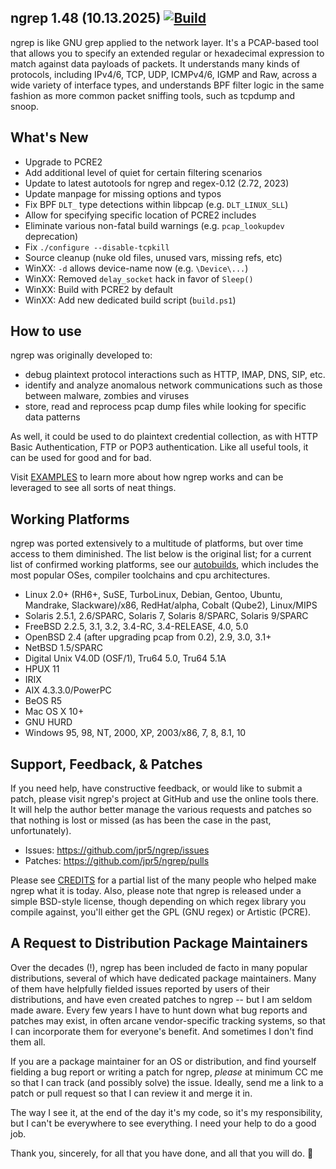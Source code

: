 ## ngrep 1.48 (10.13.2025) [![Build](https://github.com/jpr5/ngrep/actions/workflows/build.yml/badge.svg?branch=master)](https://github.com/jpr5/ngrep/actions/workflows/build.yml)

ngrep is like GNU grep applied to the network layer.  It's a PCAP-based tool
that allows you to specify an extended regular or hexadecimal expression to
match against data payloads of packets.  It understands many kinds of protocols,
including IPv4/6, TCP, UDP, ICMPv4/6, IGMP and Raw, across a wide variety of
interface types, and understands BPF filter logic in the same fashion as more
common packet sniffing tools, such as tcpdump and snoop.

## What's New

 * Upgrade to PCRE2
 * Add additional level of quiet for certain filtering scenarios
 * Update to latest autotools for ngrep and regex-0.12 (2.72, 2023)
 * Update manpage for missing options and typos
 * Fix BPF `DLT_` type detections within libpcap (e.g. `DLT_LINUX_SLL`)
 * Allow for specifying specific location of PCRE2 includes
 * Eliminate various non-fatal build warnings (e.g. `pcap_lookupdev` deprecation)
 * Fix `./configure --disable-tcpkill`
 * Source cleanup (nuke old files, unused vars, missing refs, etc)
 * WinXX: `-d` allows device-name now (e.g. `\Device\...`)
 * WinXX: Removed `delay_socket` hack in favor of `Sleep()`
 * WinXX: Build with PCRE2 by default
 * WinXX: Add new dedicated build script (`build.ps1`)

## How to use

ngrep was originally developed to:

* debug plaintext protocol interactions such as HTTP, IMAP, DNS, SIP, etc.
* identify and analyze anomalous network communications such as those between
  malware, zombies and viruses
* store, read and reprocess pcap dump files while looking for specific data
  patterns

As well, it could be used to do plaintext credential collection, as with HTTP
Basic Authentication, FTP or POP3 authentication.  Like all useful tools, it can
be used for good and for bad.

Visit [EXAMPLES](EXAMPLES.md) to learn more about how ngrep works and can be
leveraged to see all sorts of neat things.

## Working Platforms

ngrep was ported extensively to a multitude of platforms, but over time access to
them diminished.  The list below is the original list; for a current list of
confirmed working platforms, see our [autobuilds](https://github.com/jpr5/ngrep/actions/workflows/build.yml),
which includes the most popular OSes, compiler toolchains and cpu architectures.

* Linux 2.0+ (RH6+, SuSE, TurboLinux, Debian, Gentoo, Ubuntu, Mandrake, Slackware)/x86, RedHat/alpha, Cobalt (Qube2), Linux/MIPS
* Solaris 2.5.1, 2.6/SPARC, Solaris 7, Solaris 8/SPARC, Solaris 9/SPARC
* FreeBSD 2.2.5, 3.1, 3.2, 3.4-RC, 3.4-RELEASE, 4.0, 5.0
* OpenBSD 2.4 (after upgrading pcap from 0.2), 2.9, 3.0, 3.1+
* NetBSD 1.5/SPARC
* Digital Unix V4.0D (OSF/1), Tru64 5.0, Tru64 5.1A
* HPUX 11
* IRIX
* AIX 4.3.3.0/PowerPC
* BeOS R5
* Mac OS X 10+
* GNU HURD
* Windows 95, 98, NT, 2000, XP, 2003/x86, 7, 8, 8.1, 10

## Support, Feedback, & Patches

If you need help, have constructive feedback, or would like to submit a patch,
please visit ngrep's project at GitHub and use the online tools there.  It will
help the author better manage the various requests and patches so that nothing
is lost or missed (as has been the case in the past, unfortunately).

* Issues: https://github.com/jpr5/ngrep/issues
* Patches: https://github.com/jpr5/ngrep/pulls

Please see [CREDITS](CREDITS) for a partial list of the many people who helped make ngrep
what it is today.  Also, please note that ngrep is released under a simple
BSD-style license, though depending on which regex library you compile
against, you'll either get the GPL (GNU regex) or Artistic (PCRE).

## A Request to Distribution Package Maintainers

Over the decades (!), ngrep has been included de facto in many popular distributions,
several of which have dedicated package maintainers.  Many of them have helpfully
fielded issues reported by users of their distributions, and have even created patches
to ngrep -- but I am seldom made aware.  Every few years I have to hunt down what bug
reports and patches may exist, in often arcane vendor-specific tracking systems, so
that I can incorporate them for everyone's benefit.  And sometimes I don't find them
all.

If you are a package maintainer for an OS or distribution, and find yourself
fielding a bug report or writing a patch for ngrep, *please* at minimum CC me so
that I can track (and possibly solve) the issue.  Ideally, send me a link to a
patch or pull request so that I can review it and merge it in.

The way I see it, at the end of the day it's my code, so it's my responsibility, but
I can't be everywhere to see everything.  I need your help to do a good job.

Thank you, sincerely, for all that you have done, and all that you will do. 🙏
